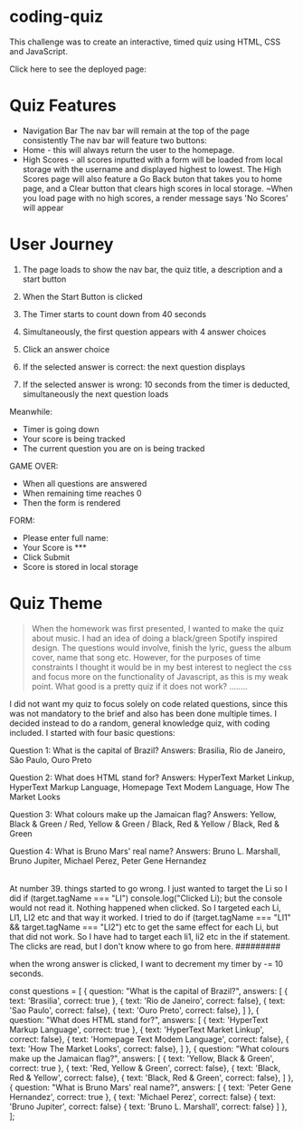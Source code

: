 # coding-quiz

This challenge was to create an interactive, timed quiz using HTML, CSS and JavaScript.

Click here to see the deployed page:

# Quiz Features

- Navigation Bar
  The nav bar will remain at the top of the page consistently
  The nav bar will feature two buttons:
- Home - this will always return the user to the homepage.
- High Scores - all scores inputted with a form will be loaded from local storage with the username and displayed highest to lowest.
  The High Scores page will also feature a Go Back buton that takes you to home page, and a Clear button that clears high scores in local storage.
  ~When you load page with no high scores, a render message says 'No Scores' will appear

# User Journey

1. The page loads to show the nav bar, the quiz title, a description and a start button
2. When the Start Button is clicked
3. The Timer starts to count down from 40 seconds
4. Simultaneously, the first question appears with 4 answer choices

5. Click an answer choice
6. If the selected answer is correct: the next question displays
7. If the selected answer is wrong: 10 seconds from the timer is deducted, simultaneously the next question loads

Meanwhile:

- Timer is going down
- Your score is being tracked
- The current question you are on is being tracked

GAME OVER:

- When all questions are answered
- When remaining time reaches 0
- Then the form is rendered

FORM:

- Please enter full name:
- Your Score is \*\*\*
- Click Submit
- Score is stored in local storage

# Quiz Theme

> When the homework was first presented, I wanted to make the quiz about music. I had an idea of doing a black/green Spotify inspired design. The questions would involve, finish the lyric, guess the album cover, name that song etc. However, for the purposes of time constraints I thought it would be in my best interest to neglect the css and focus more on the functionality of Javascript, as this is my weak point. What good is a pretty quiz if it does not work? ........

I did not want my quiz to focus solely on code related questions, since this was not mandatory to the brief and also has been done multiple times. I decided instead to do a random, general knowledge quiz, with coding included. I started with four basic questions:

Question 1: What is the capital of Brazil?
Answers: Brasilia, Rio de Janeiro, São Paulo, Ouro Preto

Question 2: What does HTML stand for?
Answers: HyperText Market Linkup, HyperText Markup Language, Homepage Text Modem Language, How The Market Looks

Question 3: What colours make up the Jamaican flag?
Answers: Yellow, Black & Green / Red, Yellow & Green / Black, Red & Yellow / Black, Red & Green

Question 4: What is Bruno Mars' real name?
Answers: Bruno L. Marshall, Bruno Jupiter, Michael Perez, Peter Gene Hernandez

###

######

At number 39. things started to go wrong. I just wanted to target the Li so I did
if (target.tagName === "LI")
console.log("Clicked Li);
but the console would not read it. Nothing happened when clicked. So I targeted each Li,
LI1, LI2 etc and that way it worked.
I tried to do
if (target.tagName === "LI1" && target.tagName === "LI2") etc to get the same effect for each Li,
but that did not work.
So I have had to target each li1, li2 etc in the if statement. The clicks are read, but I don't know where to go from here.
#########

when the wrong answer is clicked, I want to decrement my timer by -= 10 seconds.

const questions = [
{
question: "What is the capital of Brazil?",
answers: [
{ text: 'Brasilia', correct: true },
{ text: 'Rio de Janeiro', correct: false},
{ text: 'Sao Paulo', correct: false},
{ text: 'Ouro Preto', correct: false},
]
},
{
question: "What does HTML stand for?",
answers: [
{ text: 'HyperText Markup Language', correct: true },
{ text: 'HyperText Market Linkup', correct: false},
{ text: 'Homepage Text Modem Language', correct: false},
{ text: 'How The Market Looks', correct: false},
]
},
{
question: "What colours make up the Jamaican flag?",
answers: [
{ text: 'Yellow, Black & Green', correct: true },
{ text: 'Red, Yellow & Green', correct: false},
{ text: 'Black, Red & Yellow', correct: false},
{ text: 'Black, Red & Green', correct: false},
]
},
{
question: "What is Bruno Mars' real name?",
answers: [
{ text: 'Peter Gene Hernandez', correct: true },
{ text: 'Michael Perez', correct: false}
{ text: 'Bruno Jupiter', correct: false}
{ text: 'Bruno L. Marshall', correct: false}
]
},
];
